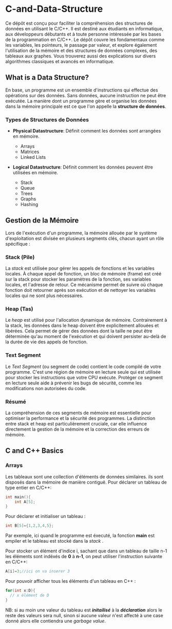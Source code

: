 # C-and-Data-Structure

Ce dépôt est conçu pour faciliter la compréhension des structures de données en utilisant le C/C++. Il est destiné aux étudiants en informatique, aux développeurs débutants et à toute personne intéressée par les bases de la programmation en C/C++. Le dépôt couvre les fondamentaux comme les variables, les pointeurs, le passage par valeur, et explore également l'utilisation de la mémoire et des structures de données complexes, des tableaux aux graphes. Vous trouverez aussi des explications sur divers algorithmes classiques et avancés en informatique.

## What is a Data Structure?

En base, un programme est un ensemble d'instructions qui effectue des opérations sur des données. Sans données, aucune instruction ne peut être exécutée. La manière dont un programme gère et organise les données dans la mémoire principale est ce que l'on appelle la **structure de données**.

### Types de Structures de Données

- **Physical Datastructure**: Définit comment les données sont arrangées en mémoire.

  - Arrays
  - Matrices
  - Linked Lists

- **Logical Datastructure**: Définit comment les données peuvent être utilisées en mémoire.
  - Stack
  - Queue
  - Trees
  - Graphs
  - Hashing

## Gestion de la Mémoire

Lors de l'exécution d'un programme, la mémoire allouée par le système d'exploitation est divisée en plusieurs segments clés, chacun ayant un rôle spécifique :

### Stack (Pile)

La _stack_ est utilisée pour gérer les appels de fonctions et les variables locales. À chaque appel de fonction, un bloc de mémoire (frame) est créé sur la stack pour stocker les paramètres de la fonction, ses variables locales, et l'adresse de retour. Ce mécanisme permet de suivre où chaque fonction doit retourner après son exécution et de nettoyer les variables locales qui ne sont plus nécessaires.

### Heap (Tas)

Le _heap_ est utilisé pour l'allocation dynamique de mémoire. Contrairement à la stack, les données dans le heap doivent être explicitement allouées et libérées. Cela permet de gérer des données dont la taille ne peut être déterminée qu'au moment de l'exécution et qui doivent persister au-delà de la durée de vie des appels de fonction.

### Text Segment

Le _Text Segment_ (ou segment de code) contient le code compilé de votre programme. C'est une région de mémoire en lecture seule qui est utilisée pour stocker les instructions que votre CPU exécute. Protéger ce segment en lecture seule aide à prévenir les bugs de sécurité, comme les modifications non autorisées du code.

### Résumé

La compréhension de ces segments de mémoire est essentielle pour optimiser la performance et la sécurité des programmes. La distinction entre stack et heap est particulièrement cruciale, car elle influence directement la gestion de la mémoire et la correction des erreurs de mémoire.

## C and C++ Basics

### Arrays

Les tableaux sont une collection d'éléments de données similaires. ils sont disposés dans la mémoire de manière contiguë. Pour déclarer un tableau de type entier en C/C++:

```c
int main(){
    int A[5];
}
```

Pour déclarer et initialiser un tableau :
```c
int B[5]={1,2,3,4,5};
```

Par exemple, ici quand le programme est éxecuté, la fonction **main** est empiler et le tableau est stocké dans la _stack_ .

Pour stocker un élément d'indice i, sachant que dans un tableau de taille n-1 les éléments sont indéxés de **0** à **n-1**, on peut utiliser l'instruction suivante en C/C++:

```c
A[i]=3;//ici on va inserer 3
```
Pour pouvoir afficher tous les éléments d'un tableau en C++ :

```c
for(int x:D){
  // x élément de D
}
```
NB: si au moin une valeur du tableau est **_initailisé_** à la **_déclaration_** alors le reste des valeurs sera null, sinon si aucune valeur n'est affecté à une case donné alors elle contiendra une _garbage value_.


